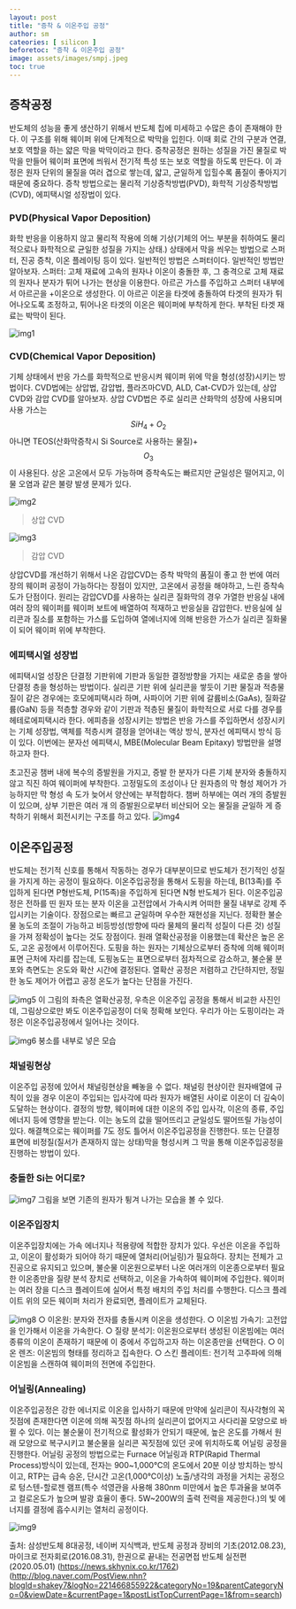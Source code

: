 ```yaml
---
layout: post
title: "증착 & 이온주입 공정"
author: sm
cateories: [ silicon ]
beforetoc: "증착 & 이온주입 공정"
image: assets/images/smpj.jpeg
toc: true
---
```


## 증착공정
반도체의 성능을 좋게 생산하기 위해서 반도체 칩에 미세하고 수많은 층이 존재해야 한다. 이 구조를 위해 웨이퍼 위에 단계적으로 박막을 입힌다. 이때 회로 간의 구분과 연결, 보호 역할을 하는 얇은 막을 박막이라고 한다. 증착공정은 원하는 성질을 가진 물질로 박막을 만들어 웨이퍼 표면에 씌워서 전기적 특성 또는 보호 역할을 하도록 만든다. 이 과정은 원자 단위의 물질을 여러 겹으로 쌓는데, 얇고, 균일하게 입힐수록 품질이 좋아지기 때문에 중요하다. 증착 방법으로는 물리적 기상증착방법(PVD), 화학적 기상증착방법(CVD), 에피택시얼 성장법이 있다. 

### PVD(Physical Vapor Deposition)
화학 반응을 이용하지 않고 물리적 작용에 의해 기상(기체의 어느 부분을 취하여도 물리적으로나 화학적으로 균일한 성질을 가지는 상태.) 상태에서 막을 씌우는 방법으로 스퍼터, 진공 증착, 이온 플레이팅 등이 있다. 일반적인 방법은 스퍼터이다. 일반적인 방법만 알아보자.
스퍼터: 고체 재료에 고속의 원자나 이온이 충돌한 후, 그 충격으로 고체 재료의 원자나 분자가 튀어 나가는 현상을 이용한다.
 아르곤 가스를 주입하고 스퍼터 내부에서 아르곤을 +이온으로 생성한다. 이 아르곤 이온을 타겟에 충돌하여 타겟의 원자가 튀어나오도록 조정하고, 튀어나온 타겟의 이온은 웨이퍼에 부착하게 한다. 부착된 타겟 재료는 박막이 된다.

![img1](/images/sm_3/sm1.jpg)

### CVD(Chemical Vapor Deposition)
기체 상태에서 반응 가스를 화학적으로 반응시켜 웨이퍼 위에 막을 형성(성장)시키는 방법이다. CVD법에는 상압법, 감압법, 플라즈마CVD, ALD, Cat-CVD가 있는데, 상압 CVD와 감압 CVD를 알아보자.
상압 CVD법은 주로 실리콘 산화막의 성장에 사용되며 사용 가스는 $$SiH_{4}+O_{2}$$아니면 TEOS(산화막증착시 Si Source로 사용하는 물질)+$$O_{3}$$이 사용된다. 상온 고온에서 모두 가능하며 증착속도는 빠르지만 균일성은 떨어지고, 이물 오염과 같은 불량 발생 문제가 있다.
 

![img2](/images/sm_3/sm2.jpg)
> 상압 CVD 

![img3](/images/sm_3/sm3.jpg)
> 감압 CVD

상압CVD를 개선하기 위해서 나온 감압CVD는 증착 박막의 품질이 좋고 한 번에 여러 장의 웨이퍼 공정이 가능하다는 장점이 있지만, 고온에서 공정을 해야하고, 느린 증착속도가 단점이다. 원리는 감압CVD를 사용하는 실리콘 질화막의 경우 가열한 반응실 내에 여러 장의 웨이퍼를 웨이퍼 보트에 배열하여 적재하고 반응실을 감압한다. 반응실에 실리콘과 질소를 포함하는 가스를 도입하여 열에너지에 의해 반응한 가스가 실리콘 질화물이 되어 웨이퍼 위에 부착한다. 

### 에피택시얼 성장법
에피택시얼 성장은 단결정 기판위에 기판과 동일한 결정방향을 가지는 새로운 층을 쌓아 단결정 층을 형성하는 방법이다. 실리콘 기판 위에 실리콘을 쌓듯이 기판 물질과 적층물질이 같은 경우에는 호모에피택시라 하며, 사파이어 기판 위에 갈륨비소(GaAs), 질화갈륨(GaN) 등을 적층할 경우와 같이 기판과 적층된 물질이 화학적으로 서로 다를 경우를 헤테로에피택시라 한다. 에피층을 성장시키는 방법은 반응 가스를 주입하면서 성장시키는 기체 성장법, 액체를 적층시켜 결정을 얻어내는 액상 방식, 분자선 에피택시 방식 등이 있다. 이번에는 분자선 에피택시, MBE(Molecular Beam Epitaxy) 방법만을 설명하고자 한다.
 
초고진공 챔버 내에 복수의 증발원을 가지고, 증발
한 분자가 다른 기체 분자와 충돌하지 않고 직진
하여 웨이퍼에 부착한다. 고정밀도의 조성이나 단
원자층의 막 형성 제어가 가능하지만 막 형성 속
도가 늦어서 양산에는 부적합하다. 챔버 하부에는 
여러 개의 증발원이 있으며, 상부 기판은 여러 개
의 증발원으로부터 비산되어 오는 물질을 균일하
게 증착하기 위해서 회전시키는 구조를 하고 있다.
![img4](/images/sm_3/sm4.jpg)

## 이온주입공정

반도체는 전기적 신호를 통해서 작동하는 경우가 대부분이므로 반도체가 전기적인 성질을 가지게 하는 공정이 필요하다. 이온주입공정을 통해서 도핑을 하는데, B(13족)를 주입하게 된다면 P형반도체, P(15족)을 주입하게 된다면 N형 반도체가 된다. 이온주입공정은 전하를 띤 원자 또는 분자 이온을 고전압에서 가속시켜 어떠한 물질 내부로 강제 주입시키는 기술이다. 장점으로는 빠르고 균일하며 우수한 재현성을 지닌다. 정확한 불순물 농도의 조절이 가능하고 비등방성(방향에 따라 물체의 물리적 성질이 다른 것) 성질을 가져 정확성이 높다는 것도 장점이다. 원래 열확산공정을 이용했는데 확산은 높은 온도, 고온 공정에서 이루어진다. 도핑을 하는 원자는 기체상으로부터 증착에 의해 웨이퍼 표면 근처에 자리를 잡는데, 도핑농도는 표면으로부터 점차적으로 감소하고, 불순물 분포와 측면도는 온도와 확산 시간에 결정된다. 열확산 공정은 저렴하고 간단하지만, 정밀한 농도 제어가 어렵고 공정 온도가 높다는 단점을 가진다.

![img5](/images/sm_3/sm5.PNG)
이 그림의 좌측은 열확산공정, 우측은 이온주입 공정을 통해서 비교한 사진인데, 그림상으로만 봐도 이온주입공정이 더욱 정확해 보인다.
우리가 아는 도핑이라는 과정은 이온주입공정에서 일어나는 것이다. 


![img6](/images/sm_3/sm6.png)
붕소를 내부로 넣은 모습


### 채널링현상
이온주입 공정에 있어서 채널링현상을 빼놓을 수 없다. 채널링 현상이란 원자배열에 규칙이 있을 경우 이온이 주입되는 입사각에 따라 원자가 배열된 사이로 이온이 더 깊숙이 도달하는 현상이다. 결정의 방향, 웨이퍼에 대한 이온의 주입 입사각, 이온의 종류, 주입에너지 등에 영향을 받는다. 이는 농도의 값을 떨어뜨리고 균일성도 떨어뜨릴 가능성이 있다. 해결책으로는 웨이퍼를 7도 정도 틀어서 이온주입공정을 진행한다. 또는 단결정 표면에 비정질(질서가 존재하지 않는 상태)막을 형성시켜 그 막을 통해 이온주입공정을 진행하는 방법이 있다.

### 충돌한 Si는 어디로?


![img7](/images/sm_3/sm7)
그림을 보면 기존의 원자가 튕겨 나가는 모습을 볼 수 있다.




### 이온주입장치
이온주입장치에는 가속 에너지나 적용량에 적합한 장치가 있다. 우선은 이온을 주입하고, 이온이 활성화가 되어야 하기 때문에 열처리(어닐링)가 필요하다. 장치는 전체가 고진공으로 유지되고 있으며, 불순물 이온원으로부터 나온 여러개의 이온종으로부터 필요한 이온종만을 질량 분석 장치로 선택하고, 이온을 가속하여 웨이퍼에 주입한다. 웨이퍼는 여러 장을 디스크 플레이트에 실어서 특정 배치의 주입 처리를 수행한다. 디스크 플레이트 위의 모든 웨이퍼 처리가 완료되면, 플레이트가 교체된다. 

![img8](/images/sm_3/sm8.jpg)
○ 이온원: 분자와 전자를 충돌시켜 이온을 생성한다.
○ 이온빔 가속기: 고전압을 인가해서 이온을 가속한다.
○ 질량 분석기: 이온원으로부터 생성된 이온빔에는 여러 종류의 이온이 존재하기 때문에 이 중에서 주입하고자 하는 이온종만을 선택한다.
○ 이온 렌즈: 이온빔의 형태를 정리하고 집속한다.
○ 스킨 플레이트: 전기적 고주파에 의해 이온빔을 스캔하여 웨이퍼의 전면에 주입한다.
### 어닐링(Annealing)
이온주입공정은 강한 에너지로 이온을 입사하기 때문에 만약에 실리콘이 직사각형의 꼭짓점에 존재한다면 이온에 의해 꼭짓점 하나의 실리콘이 없어지고 사다리꼴 모양으로 바뀔 수 있다. 이는 불순물이 전기적으로 활성화가 안되기 때문에, 높은 온도를 가해서 원래 모양으로 복구시키고 불순물을 실리콘 꼭짓점에 있던 곳에 위치하도록 어닐링 공정을 진행한다. 어닐링 공정의 방법으로는 Furnace 어닐링과 RTP(Rapid Thermal Process)방식이 있는데, 전자는 900~1,000℃의 온도에서 20분 이상 방치하는 방식이고, RTP는 급속 승온, 단시간 고온(1,000℃이상) 노출/냉각의 과정을 거치는 공정으로 텅스텐-할로젠 램프(특수 석영관을 사용해 380nm 미만에서 높은 투과율을 보여주고 컬로온도가 높으며 발광 효율이 좋다. 5W~200W의 출력 전력을 제공한다.)의 빛 에너지를 결정에 흡수시키는 열처리 공정이다.
 
![img9](/images/sm_3/sm9.PNG)

출처: 삼성반도체 8대공정, 네이버 지식백과, 반도체 공정과 장비의 기초(2012.08.23), 마이크로 전자회로(2016.08.31), 한권으로 끝내는 전공면접 반도체 실전편(2020.05.01)
(https://news.skhynix.co.kr/1762)(http://blog.naver.com/PostView.nhn?blogId=shakey7&logNo=221466855922&categoryNo=19&parentCategoryNo=0&viewDate=&currentPage=1&postListTopCurrentPage=1&from=search) 



